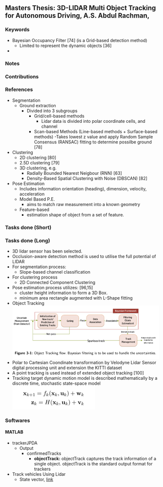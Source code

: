 ## Masters Thesis: 3D-LIDAR Multi Object Tracking for Autonomous Driving, A.S. Abdul Rachman, 

### Keywords
- Bayesian Occupancy Filter  [74] (is a Grid-based detection method)
  - Limited to represent the dynamic objects [36]
- 

### Notes


### Contributions



### References
- Segmentation 
  - Ground extraction 
    - Divided into 3 subgroups
      - Grid/cell-based methods
        - Lidar data is divided into polar coordinate cells, and channel
      - Scan-based Methods (Line-based methods + Surface-based methods)
        -Takes lowest z value and apply Random Sample Consensus (RANSAC) fitting to determine possilbe ground [78]
- Clustering
  - 2D clustering [80]
  - 2.5D clustering [79]
  - 3D clustering, e.g. 
    - Radially Bounded Nearest Neigbour (RNN) [63]
    - Density-Based Spatial Clustering with Noise (DBSCAN) [82]
- Pose Estimation
  - Includes information orientation (heading), dimension, velocity, acceleration
  - Model Based P.E.
    - aims to match raw measurement into a known geometry
  - Feature-based 
    - estimation shape of object from a set of feature. 


### Tasks done (Short) 


### Tasks done (Long) 
- 3D lidar sensor has been selected.
- Occlusion-aware detection method is used to utilise the full potential of LIDAR
- For segmentation process:
  - Slope-based channel classification
- For clustering process  
  - 2D Connected Component Clustering 
- Pose estimation process utilizes: [96,15]
  - cluster height information to form a 3D Box. 
  - minimum area rectangle augmented with L-Shape fitting 
- Object Tracking
![](/images/2022-03-25-15-10-50.png)
- Polar to Cartesian Coondinate transformation by Velodyne Lidar Sensor digital processing unit and extension the KITTI dataset
- A point tracking is used instead of extended object tracking [100]
- Tracking target dynamic motion model is described mathematically by a discrete time, stochastic state-space model
![](/images/2022-03-25-15-29-31.png)



### Softwares
#### MATLAB
- trackerJPDA
  - Output
    - confirmedTracks
       - **objectTrack:** 
       objectTrack captures the track information of a single object. objectTrack is the standard output format for trackers
- Track vehicles Using Lidar
  - State vector, [link](https://de.mathworks.com/help/fusion/ug/track-vehicles-using-lidar.html?searchHighlight=detectormodel&s_tid=srchtitle_detectormodel_1)